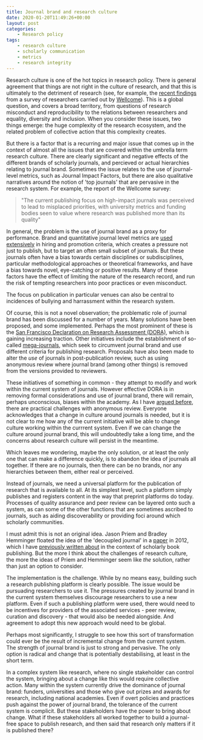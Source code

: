 ```yaml
---
title: Journal brand and research culture
date: 2020-01-20T11:49:26+00:00
layout: post
categories:
    - Research policy
tags:
    - research culture
    - scholarly communication
    - metrics
    - research integrity
---
```


Research culture is one of the hot topics in research policy. There is general agreement that things are not right in the culture of research, and that this is ultimately to the detriment of research (see, for example, the [recent findings](https://wellcome.ac.uk/reports/what-researchers-think-about-research-culture) from a survey of researchers carried out by [Wellcome](https://wellcome.ac.uk/)). This is a global question, and covers a broad territory, from questions of research misconduct and reproducibility to the relations between researchers and equality, diversity and inclusion. When you consider these issues, two things emerge: the huge complexity of the research ecosystem, and the related problem of collective action that this complexity creates.

But there is a factor that is a recurring and major issue that comes up in the context of almost all the issues that are covered within the umbrella term research culture. There are clearly significant and negative effects of the different brands of scholarly journals, and percieved or actual hierarchies relating to journal brand. Sometimes the issue relates to the use of journal-level metrics, such as Journal Impact Factors, but there are also qualitative narratives around the notion of 'top journals' that are pervasive in the research system. For example, the report of the Wellcome survey:

>"The current publishing focus on high-impact journals was perceived to lead to misplaced priorities, with university metrics and funding bodies seen to value where research was published more than its quality"

In general, the problem is the use of journal brand as a proxy for performance. Brand and quantitative journal level metrics are [used extensively](http://doi.org/10.7287/peerj.preprints.27638v2) in hiring and promotion criteria, which creates a pressure not just to publish, but to target an often small subset of journals. But these journals often have a bias towards certain disciplines or subdisciplines, particular methodological approaches or theoretical frameworks, and have a bias towards novel, eye-catching or positive results. Many of these factors have the effect of limiting the nature of the research record, and run the risk of tempting researchers into poor practices or even misconduct.

The focus on publication in particular venues can also be central to incidences of bullying and harrassment within the research system.

Of course, this is not a novel observation; the problematic role of journal brand has been discussed for a number of years. Many solutions have been proposed, and some implemented. Perhaps the most prominent of these is the [San Francisco Declaration on Research Assessment (DORA)](https://sfdora.org/), which is gaining increasing traction. Other initiatives include the establishment of so-called [mega-journals](https://doi.org/10.1108/JD-06-2016-0082), which seek to circumvent journal brand and use different criteria for publishing research. Proposals have also been made to alter the _use_ of journals in post-publication review, such as using anonymous review where journal brand (among other things) is removed from the versions provided to reviewers.

These initiatives of something in common - they attempt to modify and work within the current system of journals. However effective DORA is in removing formal considerations and use of journal brand, there will remain, perhaps unconscious, biases within the academy. As I have [argued before](http://stevenhill.org.uk/anonymous-review-and-the-ref/), there are practical challenges with anonymous review. Everyone acknowledges that a change in culture around journals is needed, but it is not clear to me how any of the current initiative will be able to change culture working within the currrent system. Even if we can change the culture around journal brand, this will undoubtedly take a long time, and the concerns about research culture will persist in the meantime.

Which leaves me wondering, maybe the only solution, or at least the only one that can make a difference quickly, is to abandon the idea of journals all together. If there are no journals, then there can be no brands, nor any hierarchies between them, either real or perceived.

Instead of journals, we need a universal platform for the publication of research that is available to all. At its simplest level, such a platform simply publishes and registers content in the way that preprint platforms do today. Processes of quality assurance and peer review can be layered onto such a system, as can some of the other functions that are sometimes ascribed to journals, such as aiding discoverability or providing foci around which scholarly communities.

I must admit this is not an original idea. Jason Priem and Bradley Hemminger floated the idea of the 'decoupled journal' in a [paper](https://doi.org/10.3389/fncom.2012.00019) in 2012, which I have [previously written about](https://doi.org/10.1002/leap.1201) in the context of scholarly book publishing. But the more I think about the challenges of research culture, the more the ideas of Priem and Hemminger seem like _the_ solution, rather than just an option to consider.

The implementation is the challenge. While by no means easy, building such a research publishing platform is clearly possible. The issue would be pursuading researchers to use it. The pressures created by journal brand in the current system themselves discourage researchers to use a new platform. Even if such a publishing platform were used, there would need to be incentives for providers of the associated services - peer review, curation and discovery - that would also be needed alongside. And agreement to adopt this new approach would need to be global.

Perhaps most significantly, I struggle to see how this sort of transformation could ever be the result of incremental change from the current system. The strength of journal brand is just to strong and pervasive. The only option is radical and change that is potentially destabilising, at least in the short term.

In a complex system like research, where no single stakeholder can control the system, bringing about a change like this would require collective action. Many within the system currently drive the dominance of journal brand: funders, universities and those who give out prizes and awards for research, including national academies. Even if overt policies and practices push against the power of journal brand, the tolerance of the current system is complicit. But these stakeholders have the power to bring about change. What if these stakeholders all worked together to build a journal-free space to publish research, and then said that research only matters if it is published there?
